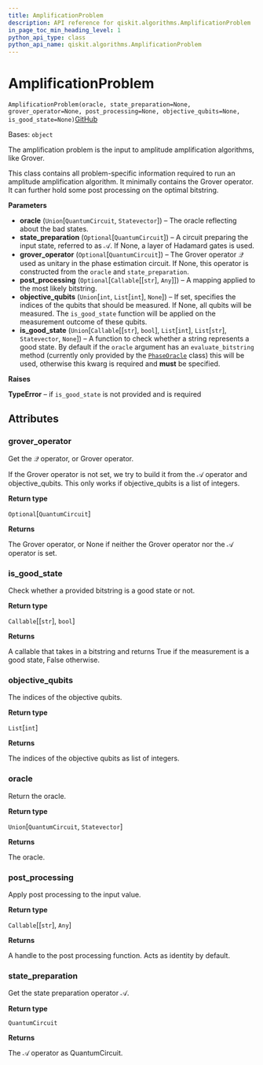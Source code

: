 ```yaml
---
title: AmplificationProblem
description: API reference for qiskit.algorithms.AmplificationProblem
in_page_toc_min_heading_level: 1
python_api_type: class
python_api_name: qiskit.algorithms.AmplificationProblem
---
```


# AmplificationProblem

<span id="qiskit.algorithms.AmplificationProblem" />

`AmplificationProblem(oracle, state_preparation=None, grover_operator=None, post_processing=None, objective_qubits=None, is_good_state=None)`[GitHub](https://github.com/qiskit/qiskit/tree/stable/0.18/qiskit/algorithms/amplitude_amplifiers/amplification_problem.py "view source code")

Bases: `object`

The amplification problem is the input to amplitude amplification algorithms, like Grover.

This class contains all problem-specific information required to run an amplitude amplification algorithm. It minimally contains the Grover operator. It can further hold some post processing on the optimal bitstring.

**Parameters**

*   **oracle** (`Union`\[`QuantumCircuit`, `Statevector`]) – The oracle reflecting about the bad states.
*   **state\_preparation** (`Optional`\[`QuantumCircuit`]) – A circuit preparing the input state, referred to as $\mathcal{A}$. If None, a layer of Hadamard gates is used.
*   **grover\_operator** (`Optional`\[`QuantumCircuit`]) – The Grover operator $\mathcal{Q}$ used as unitary in the phase estimation circuit. If None, this operator is constructed from the `oracle` and `state_preparation`.
*   **post\_processing** (`Optional`\[`Callable`\[\[`str`], `Any`]]) – A mapping applied to the most likely bitstring.
*   **objective\_qubits** (`Union`\[`int`, `List`\[`int`], `None`]) – If set, specifies the indices of the qubits that should be measured. If None, all qubits will be measured. The `is_good_state` function will be applied on the measurement outcome of these qubits.
*   **is\_good\_state** (`Union`\[`Callable`\[\[`str`], `bool`], `List`\[`int`], `List`\[`str`], `Statevector`, `None`]) – A function to check whether a string represents a good state. By default if the `oracle` argument has an `evaluate_bitstring` method (currently only provided by the [`PhaseOracle`](qiskit.circuit.library.PhaseOracle "qiskit.circuit.library.PhaseOracle") class) this will be used, otherwise this kwarg is required and **must** be specified.

**Raises**

**TypeError** – if `is_good_state` is not provided and is required

## Attributes

<span id="qiskit.algorithms.AmplificationProblem.grover_operator" />

### grover\_operator

Get the $\mathcal{Q}$ operator, or Grover operator.

If the Grover operator is not set, we try to build it from the $\mathcal{A}$ operator and objective\_qubits. This only works if objective\_qubits is a list of integers.

**Return type**

`Optional`\[`QuantumCircuit`]

**Returns**

The Grover operator, or None if neither the Grover operator nor the $\mathcal{A}$ operator is set.

<span id="qiskit.algorithms.AmplificationProblem.is_good_state" />

### is\_good\_state

Check whether a provided bitstring is a good state or not.

**Return type**

`Callable`\[\[`str`], `bool`]

**Returns**

A callable that takes in a bitstring and returns True if the measurement is a good state, False otherwise.

<span id="qiskit.algorithms.AmplificationProblem.objective_qubits" />

### objective\_qubits

The indices of the objective qubits.

**Return type**

`List`\[`int`]

**Returns**

The indices of the objective qubits as list of integers.

<span id="qiskit.algorithms.AmplificationProblem.oracle" />

### oracle

Return the oracle.

**Return type**

`Union`\[`QuantumCircuit`, `Statevector`]

**Returns**

The oracle.

<span id="qiskit.algorithms.AmplificationProblem.post_processing" />

### post\_processing

Apply post processing to the input value.

**Return type**

`Callable`\[\[`str`], `Any`]

**Returns**

A handle to the post processing function. Acts as identity by default.

<span id="qiskit.algorithms.AmplificationProblem.state_preparation" />

### state\_preparation

Get the state preparation operator $\mathcal{A}$.

**Return type**

`QuantumCircuit`

**Returns**

The $\mathcal{A}$ operator as QuantumCircuit.

